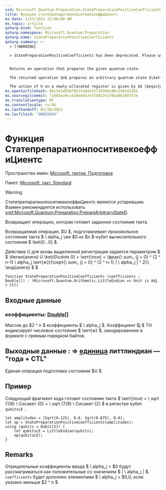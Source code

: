 ```yaml
---
uid: Microsoft.Quantum.Preparation.StatePreparationPositiveCoefficients
title: Функция СтатепрепаратионпоситивекоеффиЦиентс
ms.date: 1/23/2021 12:00:00 AM
ms.topic: article
qsharp.kind: function
qsharp.namespace: Microsoft.Quantum.Preparation
qsharp.name: StatePreparationPositiveCoefficients
qsharp.summary: >-
  > [!WARNING]

  > StatePreparationPositiveCoefficients has been deprecated. Please use <xref:Microsoft.Quantum.Preparation.PrepareArbitraryStateD> instead.


  Returns an operation that prepares the given quantum state.

  The returned operation $U$ prepares an arbitrary quantum state $\ket{\psi}$ with positive coefficients $\alpha_j\ge 0$ from the $n$-qubit computational basis state $\ket{0...0}$.

  The action of U on a newly-allocated register is given by $$ \begin{align} U \ket{0\cdots 0} = \ket{\psi} = \frac{\sum_{j=0}^{2^n-1}\alpha_j \ket{j}}{\sqrt{\sum_{j=0}^{2^n-1}|\alpha_j|^2}}. \end{align} $$
ms.openlocfilehash: 081541d93bf853fa0de1573038dc00c296432281
ms.sourcegitcommit: 71605ea9cc630e84e7ef29027e1f0ea06299747e
ms.translationtype: MT
ms.contentlocale: ru-RU
ms.lasthandoff: 01/26/2021
ms.locfileid: "98855843"
---
```

# <a name="statepreparationpositivecoefficients-function"></a>Функция СтатепрепаратионпоситивекоеффиЦиентс

Пространство имен: [Microsoft. тактов. Подготовка](xref:Microsoft.Quantum.Preparation)

Пакет: [Microsoft. такт. Standard](https://nuget.org/packages/Microsoft.Quantum.Standard)


> [!WARNING]
> СтатепрепаратионпоситивекоеффиЦиентс является устаревшим. Взамен рекомендуется использовать <xref:Microsoft.Quantum.Preparation.PrepareArbitraryStateD>.

Возвращает операцию, которая готовит заданное состояние такта.

Возвращаемая операция, $U $, подготавливает произвольное состояние такта $ \ alpha_j \же $0 из $n $-кубит вычислительного состояния $ \ket{0...0} $.

Действие U для вновь выделенной регистрации задается параметром $ $ \бегин{алигн} U \ket{0\cdots 0} = \кет{\пси} = \фрак{\ sum_ {j = 0} ^ {2 ^ n-1} \ alpha_j \кет{ж}}{\скрт{\ sum_ {j = 0} ^ {2 ^ n-1} | \ alpha_j | ^ 2}}.
\енд{алигн} $ $

```qsharp
function StatePreparationPositiveCoefficients (coefficients : Double[]) : (Microsoft.Quantum.Arithmetic.LittleEndian => Unit is Adj + Ctl)
```


## <a name="input"></a>Входные данные

### <a name="coefficients--double"></a>коэффициенты: [Double](xref:microsoft.quantum.lang-ref.double)[]

Массив до $2 ^ n $ коэффициенты $ \ alpha_j $. Коэффициент $j $ TH индексирует числовое состояние $ \кет{ж} $, закодированное в формате с прямым порядком байтов.



## <a name="output--littleendian--unit--is-adj--ctl"></a>Выходные данные [](xref:Microsoft.Quantum.Arithmetic.LittleEndian) : => [единица](xref:microsoft.quantum.lang-ref.unit) литтлиндиан — "года + CTL"

Единая операция подготовки состояния $U $.

## <a name="example"></a>Пример

Следующий фрагмент кода готовит состояние такта $ \кет{\пси} = \ sqrt {1/8} \ Сисакет {0} + \ sqrt {7/8} \ Сисакет {2} $ в регистре кубит `qubitsLE` .

```qsharp
let amplitudes = [Sqrt(0.125), 0.0, Sqrt(0.875), 0.0];
let op = StatePreparationPositiveCoefficients(amplitudes);
using (qubits = Qubit[2]) {
    let qubitsLE = LittleEndian(qubits);
    op(qubitsLE);
}
```

## <a name="remarks"></a>Remarks

Отрицательные коэффициенты ввода $ \ alpha_j < $0 будут рассматриваться как положительные со значением $ | \ alpha_j | $. `coefficients` будет дополнен элементами $ \ alpha_j = $0,0, если указано меньше $2 ^ n $.
